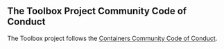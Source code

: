 ## The Toolbox Project Community Code of Conduct

The Toolbox project follows the [Containers Community Code of Conduct](https://github.com/containers/common/blob/main/CODE-OF-CONDUCT.md).
